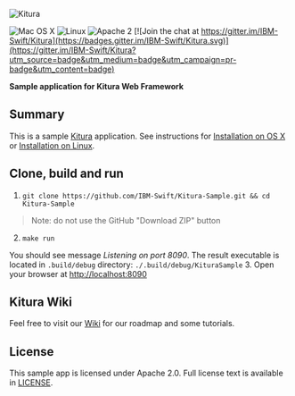 ![Kitura](https://raw.githubusercontent.com/IBM-Swift/Kitura/master/Documentation/KituraLogo.png)

![Mac OS X](https://img.shields.io/badge/os-Mac%20OS%20X-green.svg?style=flat)
![Linux](https://img.shields.io/badge/os-linux-green.svg?style=flat)
![Apache 2](https://img.shields.io/badge/license-Apache2-blue.svg?style=flat)
[![Join the chat at https://gitter.im/IBM-Swift/Kitura](https://badges.gitter.im/IBM-Swift/Kitura.svg)](https://gitter.im/IBM-Swift/Kitura?utm_source=badge&utm_medium=badge&utm_campaign=pr-badge&utm_content=badge)

**Sample application for Kitura Web Framework**

## Summary

This is a sample [Kitura](https://github.com/IBM-Swift/Kitura) application. See instructions for [Installation on OS X ](https://github.com/IBM-Swift/Kitura#installation-os-x) or [Installation on Linux](https://github.com/IBM-Swift/Kitura#installation-linux-apt-based).

## Clone, build and run
1. `git clone https://github.com/IBM-Swift/Kitura-Sample.git && cd Kitura-Sample`
> Note: do not use the GitHub "Download ZIP" button

2. `make run`

  You should see message _Listening on port 8090_. The result executable is located in `.build/debug` directory: `./.build/debug/KituraSample`
3. Open your browser at [http://localhost:8090](http://localhost:8090)

## Kitura Wiki
Feel free to visit our [Wiki](https://github.com/IBM-Swift/Kitura/wiki) for our roadmap and some tutorials.

## License

This sample app is licensed under Apache 2.0. Full license text is available in [LICENSE](LICENSE.txt).
